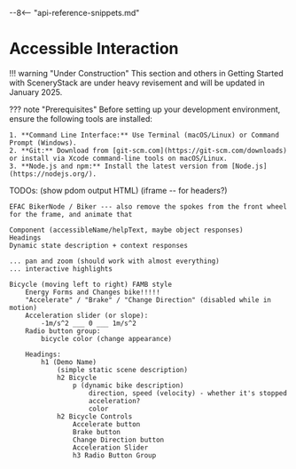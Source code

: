 --8<-- "api-reference-snippets.md"

<link rel="stylesheet" href="/css/examples.css">

# Accessible Interaction

!!! warning "Under Construction"
    This section and others in Getting Started with SceneryStack are under heavy revisement
    and will be updated in January 2025.

??? note "Prerequisites"
    Before setting up your development environment, ensure the following tools are installed:

    1. **Command Line Interface:** Use Terminal (macOS/Linux) or Command Prompt (Windows).
    2. **Git:** Download from [git-scm.com](https://git-scm.com/downloads) or install via Xcode command-line tools on macOS/Linux.
    3. **Node.js and npm:** Install the latest version from [Node.js](https://nodejs.org/).



TODOs:
    (show pdom output HTML)
    (iframe -- for headers?)

    EFAC BikerNode / Biker --- also remove the spokes from the front wheel for the frame, and animate that

    Component (accessibleName/helpText, maybe object responses)
    Headings
    Dynamic state description + context responses
    
    ... pan and zoom (should work with almost everything)
    ... interactive highlights

    Bicycle (moving left to right) FAMB style
        Energy Forms and Changes bike!!!!!
        "Accelerate" / "Brake" / "Change Direction" (disabled while in motion)
        Acceleration slider (or slope):
            -1m/s^2 ___ 0 ___ 1m/s^2
        Radio button group:
            bicycle color (change appearance)

        Headings:
            h1 (Demo Name)
                (simple static scene description)
                h2 Bicycle
                    p (dynamic bike description)
                        direction, speed (velocity) - whether it's stopped
                        acceleration?
                        color
                h2 Bicycle Controls
                    Accelerate button
                    Brake button
                    Change Direction button
                    Acceleration Slider
                    h3 Radio Button Group